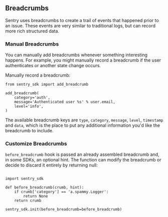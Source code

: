## Breadcrumbs
Sentry uses breadcrumbs to create a trail of events that happened prior to an issue. These events are very similar to traditional logs, but can record more rich structured data.

### Manual Breadcrumbs
You can manually add breadcrumbs whenever something interesting happens. For example, you might manually record a breadcrumb if the user authenticates or another state change occurs.

Manually record a breadcrumb:

```
from sentry_sdk import add_breadcrumb

add_breadcrumb(
    category='auth',
    message='Authenticated user %s' % user.email,
    level='info',
)
```

The available breadcrumb keys are `type`, `category`, `message`, `level`, `timestamp` and `data`, which is the place to put any additional information you'd like the breadcrumb to include.

### Customize Breadcrumbs
`before_breadcrumb` hook is passed an already assembled breadcrumb and, in some SDKs, an optional hint. The function can modify the breadcrumb or decide to discard it entirely by returning null:

```

import sentry_sdk

def before_breadcrumb(crumb, hint):
    if crumb['category'] == 'a.spammy.Logger':
        return None
    return crumb

sentry_sdk.init(before_breadcrumb=before_breadcrumb)
```